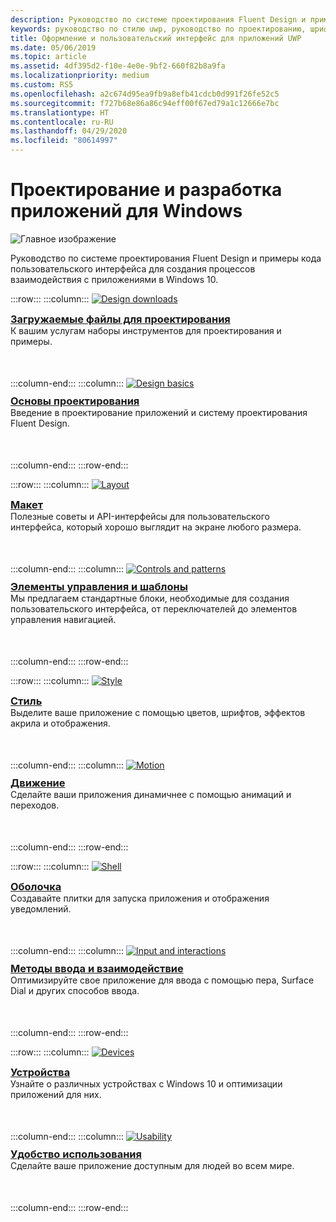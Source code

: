 ```yaml
---
description: Руководство по системе проектирования Fluent Design и примеры кода пользовательского интерфейса для создания процессов взаимодействия с приложениями в Windows 10
keywords: руководство по стилю uwp, руководство по проектированию, шрифтовое оформление, движение, звук, движение, разработка приложений
title: Оформление и пользовательский интерфейс для приложений UWP
ms.date: 05/06/2019
ms.topic: article
ms.assetid: 4df395d2-f10e-4e0e-9bf2-660f82b8a9fa
ms.localizationpriority: medium
ms.custom: RS5
ms.openlocfilehash: a2c674d95ea9fb9a8efb41cdcb0d991f26fe52c5
ms.sourcegitcommit: f727b68e86a86c94eff00f67ed79a1c12666e7bc
ms.translationtype: HT
ms.contentlocale: ru-RU
ms.lasthandoff: 04/29/2020
ms.locfileid: "80614997"
---
```

# <a name="design-and-code-windows-apps"></a>Проектирование и разработка приложений для Windows

![Главное изображение](images/ficon-1x.png)

Руководство по системе проектирования Fluent Design и примеры кода пользовательского интерфейса для создания процессов взаимодействия с приложениями в Windows 10.

:::row:::
    :::column:::
        <a href="downloads/index.md">
            <img src="images/downloads-1x.png" alt="Design downloads" />
        </a><br/>
        <h3 style="margin-top: 10px; margin-bottom: 0px"><a href="downloads/index.md">Загружаемые файлы для проектирования</a></h3>
        <p style="margin-top: 0px; margin-bottom: 50px">К вашим услугам наборы инструментов для проектирования и примеры.</p>
    :::column-end:::
    :::column:::
        <a href="basics/index.md">
            <img src="images/basics-1x.png" alt="Design basics" />
        </a><br/>
        <h3 style="margin-top: 10px; margin-bottom: 0px"><a href="basics/index.md">Основы проектирования</a></h3>
        <p style="margin-top: 0px; margin-bottom: 50px">Введение в проектирование приложений и систему проектирования Fluent Design.</p>
    :::column-end:::
:::row-end:::

:::row:::
    :::column:::
        <a href="layout/index.md">
            <img src="images/layout-1x.png" alt="Layout" />
        </a><br/>
        <h3 style="margin-top: 10px; margin-bottom: 0px"><a href="layout/index.md">Макет</a></h3>
       <p style="margin-top: 0px; margin-bottom: 50px">Полезные советы и API-интерфейсы для пользовательского интерфейса, который хорошо выглядит на экране любого размера.</p>
    :::column-end:::
    :::column:::
        <a href="controls-and-patterns/index.md">
            <img src="images/controls-1x.png" alt="Controls and patterns" />
        </a><br/>
        <h3 style="margin-top: 10px; margin-bottom: 0px"><a href="controls-and-patterns/index.md">Элементы управления и шаблоны</a></h3>
        <p style="margin-top: 0px; margin-bottom: 50px">Мы предлагаем стандартные блоки, необходимые для создания пользовательского интерфейса, от переключателей до элементов управления навигацией.</p> 
    :::column-end:::
:::row-end:::

:::row:::
    :::column:::
        <a href="style/index.md">
            <img src="images/style-1x.png" alt="Style" />
        </a><br/>
        <h3 style="margin-top: 10px; margin-bottom: 0px"><a href="style/index.md">Стиль</a></h3>
        <p style="margin-top: 0px; margin-bottom: 50px">Выделите ваше приложение с помощью цветов, шрифтов, эффектов акрила и отображения.</p>
    :::column-end:::
    :::column:::
        <a href="motion/index.md">
            <img src="images/motion-1x.png" alt="Motion" />
        </a><br/>
        <h3 style="margin-top: 10px; margin-bottom: 0px"><a href="motion/index.md">Движение</a></h3>
        <p style="margin-top: 0px; margin-bottom: 50px">Сделайте ваши приложения динамичнее с помощью анимаций и переходов.</p>
    :::column-end:::
:::row-end:::

:::row:::
    :::column:::
        <a href="shell/tiles-and-notifications/creating-tiles.md">
            <img src="images/shell-1x.png" alt="Shell" />
        </a><br/>
        <h3 style="margin-top: 10px; margin-bottom: 0px"><a href="shell/tiles-and-notifications/creating-tiles.md">Оболочка</a></h3>
        <p style="margin-top: 0px; margin-bottom: 50px">Создавайте плитки для запуска приложения и отображения уведомлений.</p>
    :::column-end:::
    :::column:::
        <a href="input/index.md">
            <img src="images/inputs-1x.png" alt="Input and interactions" />
        </a><br/>
        <h3 style="margin-top: 10px; margin-bottom: 0px"><a href="input/index.md">Методы ввода и взаимодействие</a></h3>
        <p style="margin-top: 0px; margin-bottom: 50px">Оптимизируйте свое приложение для ввода с помощью пера, Surface Dial и других способов ввода.</p>
    :::column-end:::
:::row-end:::

:::row:::
    :::column:::
        <a href="devices/index.md">
            <img src="images/devices-1x.png" alt="Devices" />
        </a><br />
        <h3 style="margin-top: 10px; margin-bottom: 0px"><a href="devices/index.md">Устройства</a></h3>
        <p style="margin-top: 0px; margin-bottom: 50px">Узнайте о различных устройствах с Windows 10 и оптимизации приложений для них.</p>
    :::column-end:::
    :::column:::
        <a href="usability/index.md">
            <img src="images/usability-1x.png" alt="Usability" />
        </a><br/>
        <h3 style="margin-top: 10px; margin-bottom: 0px"><a href="usability/index.md">Удобство использования</a></h3>
        <p style="margin-top: 0px; margin-bottom: 50px">Сделайте ваше приложение доступным для людей во всем мире.</p>
    :::column-end:::
:::row-end:::

